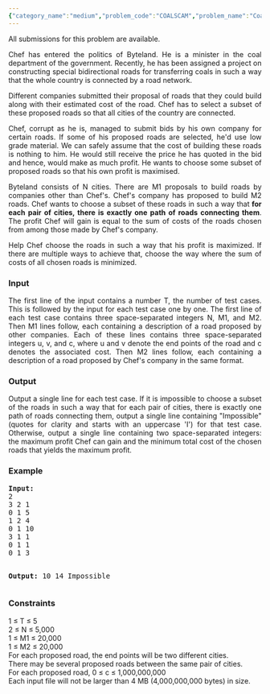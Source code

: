 ```yaml
---
{"category_name":"medium","problem_code":"COALSCAM","problem_name":"Coal Scam","languages_supported":{"0":"ADA","1":"ASM","2":"BASH","3":"BF","4":"C","5":"C99 strict","6":"CAML","7":"CLOJ","8":"CLPS","9":"CPP 4.3.2","10":"CPP 4.9.2","11":"CPP14","12":"CS2","13":"D","14":"ERL","15":"FORT","16":"FS","17":"GO","18":"HASK","19":"ICK","20":"ICON","21":"JAVA","22":"JS","23":"LISP clisp","24":"LISP sbcl","25":"LUA","26":"NEM","27":"NICE","28":"NODEJS","29":"PAS fpc","30":"PAS gpc","31":"PERL","32":"PERL6","33":"PHP","34":"PIKE","35":"PRLG","36":"PYTH","37":"PYTH 3.4","38":"RUBY","39":"SCALA","40":"SCM guile","41":"SCM qobi","42":"ST","43":"TCL","44":"TEXT","45":"WSPC"},"max_timelimit":2,"source_sizelimit":50000,"problem_author":"yellow_agony","problem_tester":"gamabunta","date_added":"2-09-2012","tags":{"0":"cook26","1":"easy","2":"kruskal","3":"yellow_agony"},"editorial_url":"http://discuss.codechef.com/problems/COALSCAM","time":{"view_start_date":1348428142,"submit_start_date":1348428142,"visible_start_date":1348427700,"end_date":1735669800},"layout":"problem"}
---
```

<span class="solution-visible-txt">All submissions for this problem are available.</span><p style="text-align:justify">Chef has entered the politics of Byteland. He is a minister in the coal department of the government. Recently, he has been assigned a project on constructing special bidirectional roads for transferring coals in such a way that the whole country is connected by a road network.</p>
<p style="text-align:justify">Different companies submitted their proposal of roads that they could build along with their estimated cost of the road. Chef has to select a subset of these proposed roads so that all cities of the country are connected.</p>
<p style="text-align:justify">Chef, corrupt as he is, managed to submit bids by his own company for certain roads. If some of his proposed roads are selected, he'd use low grade material. We can safely assume that the cost of building these roads is nothing to him. He would still receive the price he has quoted in the bid and hence, would make as much profit. He wants to choose some subset of proposed roads so that his own profit is maximised.</p>
<p style="text-align:justify">Byteland consists of N cities. There are M1 proposals to build roads by companies other than Chef's. Chef's company has proposed to build M2 roads. Chef wants to choose a subset of these roads in such a way that <b>for each pair of cities, there is exactly one path of roads connecting them</b>. The profit Chef will gain is equal to the sum of costs of the roads chosen from among those made by Chef's company.</p>
<p style="text-align:justify">Help Chef choose the roads in such a way that his profit is maximized. If there are multiple ways to achieve that, choose the way where the sum of costs of all chosen roads is minimized.</p>
<h3>Input</h3>
<p style="text-align:justify">The first line of the input contains a number T, the number of test cases. This is followed by the input for each test case one by one. The first line of each test case contains three space-separated integers N, M1, and M2. Then M1 lines follow, each containing a description of a road proposed by other companies. Each of these lines contains three space-separated integers u, v, and c, where u and v denote the end points of the road and c denotes the associated cost. Then M2 lines follow, each containing a description of a road proposed by Chef's company in the same format.</p>
<h3>Output</h3>
<p style="text-align:justify">Output a single line for each test case. If it is impossible to choose a subset of the roads in such a way that for each pair of cities, there is exactly one path of roads connecting them, output a single line containing "Impossible" (quotes for clarity and starts with an uppercase 'I') for that test case. Otherwise, output a single line containing two space-separated integers: the maximum profit Chef can gain and the minimum total cost of the chosen roads that yields the maximum profit.</p>
<h3>Example</h3>
<pre>
<b>Input:</b>
2
3 2 1
0 1 5
1 2 4
0 1 10
3 1 1
0 1 1
0 1 3

<b>Output:</b>
10 14
Impossible
</pre><h3>Constraints</h3>
<p>
1 ≤ T ≤ 5<br />
2 ≤ N ≤ 5,000<br />
1 ≤ M1 ≤ 20,000<br />
1 ≤ M2 ≤ 20,000<br />
For each proposed road, the end points will be two different cities.<br />
There may be several proposed roads between the same pair of cities.<br />
For each proposed road, 0 ≤ c ≤ 1,000,000,000<br />
Each input file will not be larger than 4 MB (4,000,000,000 bytes) in size.
</p>

